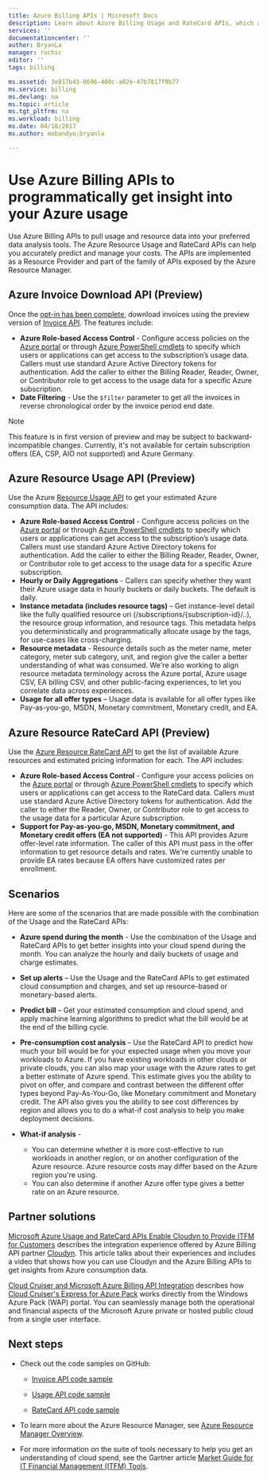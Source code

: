 ```yaml
---
title: Azure Billing APIs | Microsoft Docs
description: Learn about Azure Billing Usage and RateCard APIs, which are used to provide insights into Azure resource consumption and trends.
services: ''
documentationcenter: ''
author: BryanLa
manager: ruchic
editor: ''
tags: billing

ms.assetid: 3e817b43-0696-400c-a02e-47b7817f9b77
ms.service: billing
ms.devlang: na
ms.topic: article
ms.tgt_pltfrm: na
ms.workload: billing
ms.date: 04/18/2017
ms.author: mobandyo;bryanla

---
```


# Use Azure Billing APIs to programmatically get insight into your Azure usage
Use Azure Billing APIs to pull usage and resource data into your preferred data analysis tools. The Azure Resource Usage and RateCard APIs can help you accurately predict and manage your costs. The APIs are implemented as a Resource Provider and part of the family of APIs exposed by the Azure Resource Manager.  

## Azure Invoice Download API (Preview)
Once the [opt-in has been complete](billing-manage-access.md#opt-in), download invoices using the preview version of [Invoice API](/rest/api/billing). The features include:

* **Azure Role-based Access Control** - Configure access policies on the [Azure portal](https://portal.azure.com) or through [Azure PowerShell cmdlets](/powershell/azureps-cmdlets-docs) to specify which users or applications can get access to the subscription’s usage data. Callers must use standard Azure Active Directory tokens for authentication. Add the caller to either the Billing Reader, Reader, Owner, or Contributor role to get access to the usage data for a specific Azure subscription.
* **Date Filtering** - Use the `$filter` parameter to get all the invoices in reverse chronological order by the invoice period end date. 

> [!NOTE]
> This feature is in first version of preview and may be subject to backward-incompatible changes. Currently, it's not available for certain subscription offers (EA, CSP, AIO not supported) and Azure Germany.

## Azure Resource Usage API (Preview)
Use the Azure [Resource Usage API](https://msdn.microsoft.com/library/azure/mt219003) to get your estimated Azure consumption data. The API includes:

* **Azure Role-based Access Control** - Configure access policies on the [Azure portal](https://portal.azure.com) or through [Azure PowerShell cmdlets](/powershell/azureps-cmdlets-docs) to specify which users or applications can get access to the subscription’s usage data. Callers must use standard Azure Active Directory tokens for authentication. Add the caller to either the Billing Reader, Reader, Owner, or Contributor role to get access to the usage data for a specific Azure subscription.
* **Hourly or Daily Aggregations** - Callers can specify whether they want their Azure usage data in hourly buckets or daily buckets. The default is daily.
* **Instance metadata (includes resource tags)** – Get instance-level detail like the fully qualified resource uri (/subscriptions/{subscription-id}/..), the resource group information, and resource tags. This metadata helps you deterministically and programmatically allocate usage by the tags, for use-cases like cross-charging.
* **Resource metadata** - Resource details such as the meter name, meter category, meter sub category, unit, and region give the caller a better understanding of what was consumed. We're also working to align resource metadata terminology across the Azure portal, Azure usage CSV, EA billing CSV, and other public-facing experiences, to let you correlate data across experiences.
* **Usage for all offer types** – Usage data is available for all offer types like Pay-as-you-go, MSDN, Monetary commitment, Monetary credit, and EA.

## Azure Resource RateCard API (Preview)
Use the [Azure Resource RateCard API](https://msdn.microsoft.com/library/azure/mt219005) to get the list of available Azure resources and estimated pricing information for each. The API includes:

* **Azure Role-based Access Control** - Configure your access policies on the [Azure portal](https://portal.azure.com) or through [Azure PowerShell cmdlets](/powershell/azureps-cmdlets-docs) to specify which users or applications can get access to the RateCard data. Callers must use standard Azure Active Directory tokens for authentication. Add the caller to either the Reader, Owner, or Contributor role to get access to the usage data for a particular Azure subscription.
* **Support for Pay-as-you-go, MSDN, Monetary commitment, and Monetary credit offers (EA not supported)** - This API provides Azure offer-level rate information.  The caller of this API must pass in the offer information to get resource details and rates. We're currently unable to provide EA rates because EA offers have customized rates per enrollment. 

## Scenarios
Here are some of the scenarios that are made possible with the combination of the Usage and the RateCard APIs:

* **Azure spend during the month** - Use the combination of the Usage and RateCard APIs to get better insights into your cloud spend during the month. You can analyze the hourly and daily buckets of usage and charge estimates.
* **Set up alerts** – Use the Usage and the RateCard APIs to get estimated cloud consumption and charges, and set up resource-based or monetary-based alerts.
* **Predict bill** – Get your estimated consumption and cloud spend, and apply machine learning algorithms to predict what the bill would be at the end of the billing cycle.
* **Pre-consumption cost analysis** – Use the RateCard API to predict how much your bill would be for your expected usage when you move your workloads to Azure. If you have existing workloads in other clouds or private clouds, you can also map your usage with the Azure rates to get a better estimate of Azure spend. This estimate gives you the ability to pivot on offer, and compare and contrast between the different offer types beyond Pay-As-You-Go, like Monetary commitment and Monetary credit. The API also gives you the ability to see cost differences by region and allows you to do a what-if cost analysis to help you make deployment decisions.
* **What-if analysis** -
  
  * You can determine whether it is more cost-effective to run workloads in another region, or on another configuration of the Azure resource. Azure resource costs may differ based on the Azure region you're using.
  * You can also determine if another Azure offer type gives a better rate on an Azure resource.
  
## Partner solutions
[Microsoft Azure Usage and RateCard APIs Enable Cloudyn to Provide ITFM for Customers](billing-usage-rate-card-partner-solution-cloudyn.md) describes the integration experience offered by Azure Billing API partner [Cloudyn](https://www.cloudyn.com/microsoft-azure/). This article talks about their experiences and includes a video that shows how you can use Cloudyn and the Azure Billing APIs to get insights from Azure consumption data.

[Cloud Cruiser and Microsoft Azure Billing API Integration](billing-usage-rate-card-partner-solution-cloudcruiser.md) describes how [Cloud Cruiser's Express for Azure Pack](http://www.cloudcruiser.com/partners/microsoft/) works directly from the Windows Azure Pack (WAP) portal. You can seamlessly manage both the operational and financial aspects of the Microsoft Azure private or hosted public cloud from a single user interface.   

## Next steps
* Check out the code samples on GitHub:
  * [Invoice API code sample](https://go.microsoft.com/fwlink/?linkid=845124)

  * [Usage API code sample](https://github.com/Azure-Samples/billing-dotnet-usage-api)

  * [RateCard API code sample](https://github.com/Azure-Samples/billing-dotnet-ratecard-api)

* To learn more about the Azure Resource Manager, see [Azure Resource Manager Overview](../azure-resource-manager/resource-group-overview.md). 

* For more information on the suite of tools necessary to help you get an understanding of cloud spend, see the Gartner article [Market Guide for IT Financial Management (ITFM) Tools](http://www.gartner.com/technology/reprints.do?id=1-212F7AL&ct=140909&st=sb).

